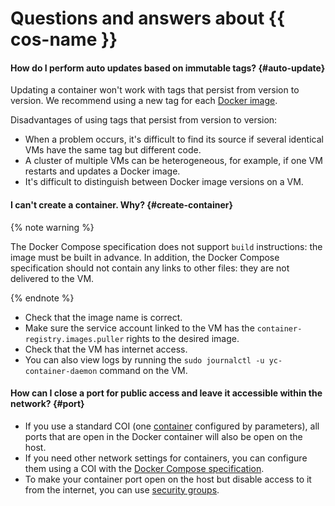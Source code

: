 # Questions and answers about {{ cos-name }}

#### How do I perform auto updates based on immutable tags? {#auto-update}

Updating a container won't work with tags that persist from version to version. We recommend using a new tag for each [Docker image](../../container-registry/concepts/docker-image.md).

Disadvantages of using tags that persist from version to version:

* When a problem occurs, it's difficult to find its source if several identical VMs have the same tag but different code.
* A cluster of multiple VMs can be heterogeneous, for example, if one VM restarts and updates a Docker image.
* It's difficult to distinguish between Docker image versions on a VM.

#### I can't create a container. Why? {#create-container}

{% note warning %}

The Docker Compose specification does not support `build` instructions: the image must be built in advance. In addition, the Docker Compose specification should not contain any links to other files: they are not delivered to the VM.

{% endnote %}

- Check that the image name is correct.
- Make sure the service account linked to the VM has the `container-registry.images.puller` rights to the desired image.
- Check that the VM has internet access.
- You can also view logs by running the `sudo journalctl -u yc-container-daemon` command on the VM.

#### How can I close a port for public access and leave it accessible within the network? {#port}

- If you use a standard COI (one [container](../tutorials/vm-create.md) configured by parameters), all ports that are open in the Docker container will also be open on the host.
- If you need other network settings for containers, you can configure them using a COI with the [Docker Compose specification](../tutorials/docker-compose.md#docker-compose).
- To make your container port open on the host but disable access to it from the internet, you can use [security groups](../../vpc/concepts/security-groups.md).

